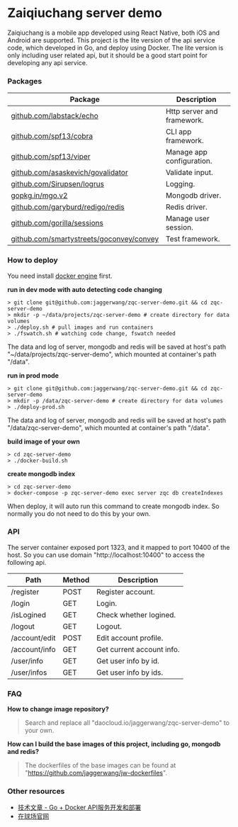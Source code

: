 # Zaiqiuchang server demo

Zaiqiuchang is a mobile app developed using React Native, both iOS and Android are supported. This project is the lite version of the api service code, which developed in Go, and deploy using Docker. The lite version is only including user related api, but it should be a good start point for developing any api service. 

### Packages

|Package|Description|
|-------|-----------|
|[github.com/labstack/echo](https://echo.labstack.com/)|Http server and framework.|
|[github.com/spf13/cobra](https://github.com/spf13/cobra)|CLI app framework.|
|[github.com/spf13/viper](https://github.com/spf13/viper)|Manage app configuration.|
|[github.com/asaskevich/govalidator](https://github.com/asaskevich/govalidator)|Validate input.|
|[github.com/Sirupsen/logrus](https://github.com/Sirupsen/logrus)|Logging.|
|[gopkg.in/mgo.v2](https://labix.org/mgo)|Mongodb driver.|
|[github.com/garyburd/redigo/redis](https://github.com/garyburd/redigo/)|Redis driver.|
|[github.com/gorilla/sessions](https://github.com/gorilla/sessions)|Manage user session.|
|[github.com/smartystreets/goconvey/convey](https://github.com/smartystreets/goconvey)|Test framework.|

### How to deploy

You need install [docker engine](https://docs.docker.com/engine/installation/) first.

**run in dev mode with auto detecting code changing**

```
> git clone git@github.com:jaggerwang/zqc-server-demo.git && cd zqc-server-demo
> mkdir -p ~/data/projects/zqc-server-demo # create directory for data volumes
> ./deploy.sh # pull images and run containers
> ./fswatch.sh # watching code change, fswatch needed
```

The data and log of server, mongodb and redis will be saved at host's path "~/data/projects/zqc-server-demo", which mounted at container's path "/data".

**run in prod mode**

```
> git clone git@github.com:jaggerwang/zqc-server-demo.git && cd zqc-server-demo
> mkdir -p /data/zqc-server-demo # create directory for data volumes
> ./deploy-prod.sh
```

The data and log of server, mongodb and redis will be saved at host's path "/data/zqc-server-demo", which mounted at container's path "/data".

**build image of your own**

```
> cd zqc-server-demo
> ./docker-build.sh
```

**create mongodb index**

```
> cd zqc-server-demo
> docker-compose -p zqc-server-demo exec server zqc db createIndexes
```
When deploy, it will auto run this command to create mongodb index. So normally you do not need to do this by your own.

### API

The server container exposed port 1323, and it mapped to port 10400 of the host. So you can use domain "http://localhost:10400" to access the following api.

Path|Method|Description
----|------|-----------
/register|POST|Register account.
/login|GET|Login.
/isLogined|GET|Check whether logined.
/logout|GET|Logout.
/account/edit|POST|Edit account profile.
/account/info|GET|Get current account info.
/user/info|GET|Get user info by id.
/user/infos|GET|Get user info by ids.

### FAQ

**How to change image repository?**

> Search and replace all "daocloud.io/jaggerwang/zqc-server-demo" to your own.

**How can I build the base images of this project, including go, mongodb and redis?**

> The dockerfiles of the base images can be found at "https://github.com/jaggerwang/jw-dockerfiles".

### Other resources

* [技术文章 - Go + Docker API服务开发和部署](https://jaggerwang.net/develop-and-deploy-api-service-with-go-and-docker-intro/)
* [在球场官网](https://www.zaiqiuchang.com)
